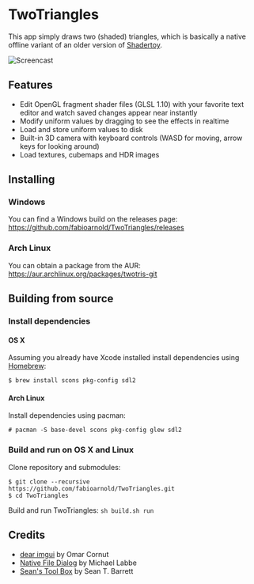 # TwoTriangles
This app simply draws two (shaded) triangles, which is basically a native offline variant of an older version of [Shadertoy](http://shadertoy.com).

![Screencast](https://raw.githubusercontent.com/wiki/fabioarnold/TwoTriangles/images/screencast.gif)

## Features
* Edit OpenGL fragment shader files (GLSL 1.10) with your favorite text editor and watch saved changes appear near instantly
* Modify uniform values by dragging to see the effects in realtime
* Load and store uniform values to disk
* Built-in 3D camera with keyboard controls (WASD for moving, arrow keys for looking around)
* Load textures, cubemaps and HDR images

## Installing

### Windows
You can find a Windows build on the releases page: https://github.com/fabioarnold/TwoTriangles/releases

### Arch Linux
You can obtain a package from the AUR: https://aur.archlinux.org/packages/twotris-git

## Building from source

### Install dependencies

#### OS X
Assuming you already have Xcode installed install dependencies using [Homebrew](http://brew.sh):

```
$ brew install scons pkg-config sdl2
```

#### Arch Linux
Install dependencies using pacman:

```
# pacman -S base-devel scons pkg-config glew sdl2
```

### Build and run on OS X and Linux

Clone repository and submodules:

```
$ git clone --recursive https://github.com/fabioarnold/TwoTriangles.git
$ cd TwoTriangles
```

Build and run TwoTriangles: `sh build.sh run`

## Credits
* [dear imgui](https://github.com/ocornut/imgui) by Omar Cornut
* [Native File Dialog](https://github.com/mlabbe/nativefiledialog) by Michael Labbe
* [Sean's Tool Box](https://github.com/nothings/stb) by Sean T. Barrett

